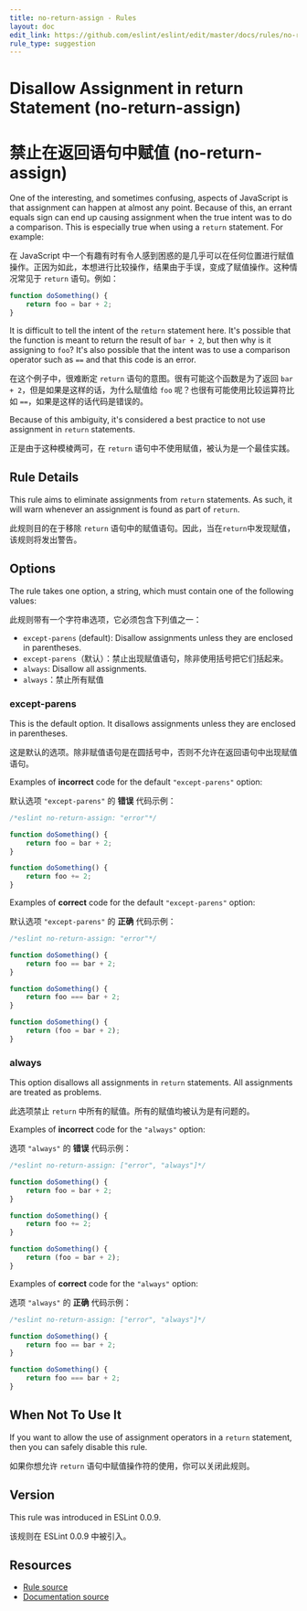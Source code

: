 ```yaml
---
title: no-return-assign - Rules
layout: doc
edit_link: https://github.com/eslint/eslint/edit/master/docs/rules/no-return-assign.md
rule_type: suggestion
---
```

<!-- Note: No pull requests accepted for this file. See README.md in the root directory for details. -->

# Disallow Assignment in return Statement (no-return-assign)

# 禁止在返回语句中赋值 (no-return-assign)

One of the interesting, and sometimes confusing, aspects of JavaScript is that assignment can happen at almost any point. Because of this, an errant equals sign can end up causing assignment when the true intent was to do a comparison. This is especially true when using a `return` statement. For example:

在 JavaScript 中一个有趣有时有令人感到困惑的是几乎可以在任何位置进行赋值操作。正因为如此，本想进行比较操作，结果由于手误，变成了赋值操作。这种情况常见于 `return` 语句。例如：

```js
function doSomething() {
    return foo = bar + 2;
}
```

It is difficult to tell the intent of the `return` statement here. It's possible that the function is meant to return the result of `bar + 2`, but then why is it assigning to `foo`? It's also possible that the intent was to use a comparison operator such as `==` and that this code is an error.

在这个例子中，很难断定 `return` 语句的意图。很有可能这个函数是为了返回 `bar + 2`，但是如果是这样的话，为什么赋值给 `foo` 呢？也很有可能使用比较运算符比如 `==`，如果是这样的话代码是错误的。

Because of this ambiguity, it's considered a best practice to not use assignment in `return` statements.

正是由于这种模棱两可，在 `return` 语句中不使用赋值，被认为是一个最佳实践。

## Rule Details

This rule aims to eliminate assignments from `return` statements. As such, it will warn whenever an assignment is found as part of `return`.

此规则目的在于移除 `return` 语句中的赋值语句。因此，当在`return`中发现赋值，该规则将发出警告。

## Options

The rule takes one option, a string, which must contain one of the following values:

此规则带有一个字符串选项，它必须包含下列值之一：

* `except-parens` (default): Disallow assignments unless they are enclosed in parentheses.
* `except-parens`（默认）：禁止出现赋值语句，除非使用括号把它们括起来。
* `always`: Disallow all assignments.
* `always`：禁止所有赋值

### except-parens

This is the default option.
It disallows assignments unless they are enclosed in parentheses.

这是默认的选项。除非赋值语句是在圆括号中，否则不允许在返回语句中出现赋值语句。

Examples of **incorrect** code for the default `"except-parens"` option:

默认选项 `"except-parens"` 的 **错误** 代码示例：

```js
/*eslint no-return-assign: "error"*/

function doSomething() {
    return foo = bar + 2;
}

function doSomething() {
    return foo += 2;
}
```

Examples of **correct** code for the default `"except-parens"` option:

默认选项 `"except-parens"` 的 **正确** 代码示例：

```js
/*eslint no-return-assign: "error"*/

function doSomething() {
    return foo == bar + 2;
}

function doSomething() {
    return foo === bar + 2;
}

function doSomething() {
    return (foo = bar + 2);
}
```

### always

This option disallows all assignments in `return` statements.
All assignments are treated as problems.

此选项禁止 `return` 中所有的赋值。所有的赋值均被认为是有问题的。

Examples of **incorrect** code for the `"always"` option:

选项 `"always"` 的 **错误** 代码示例：

```js
/*eslint no-return-assign: ["error", "always"]*/

function doSomething() {
    return foo = bar + 2;
}

function doSomething() {
    return foo += 2;
}

function doSomething() {
    return (foo = bar + 2);
}
```

Examples of **correct** code for the `"always"` option:

选项 `"always"` 的 **正确** 代码示例：

```js
/*eslint no-return-assign: ["error", "always"]*/

function doSomething() {
    return foo == bar + 2;
}

function doSomething() {
    return foo === bar + 2;
}
```

## When Not To Use It

If you want to allow the use of assignment operators in a `return` statement, then you can safely disable this rule.

如果你想允许 `return` 语句中赋值操作符的使用，你可以关闭此规则。

## Version

This rule was introduced in ESLint 0.0.9.

该规则在 ESLint 0.0.9 中被引入。

## Resources

* [Rule source](https://github.com/eslint/eslint/tree/master/lib/rules/no-return-assign.js)
* [Documentation source](https://github.com/eslint/eslint/tree/master/docs/rules/no-return-assign.md)
